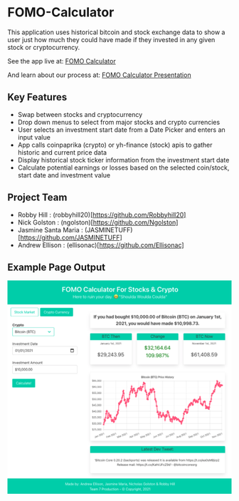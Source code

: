 # FOMO-Calculator
This application uses historical bitcoin and stock exchange data to show a user just how much they could have made if they invested in any given stock or cryptocurrency.

See the app live at: [FOMO Calculator](https://jasminetuff.github.io/FOMO-Calculator/)

And learn about our process at: [FOMO Calculator Presentation](https://docs.google.com/presentation/d/1d5u3nkatsspUswffMug0da4wxB3pEPL0l9yBiaCZTXY/edit?usp=sharing)

## Key Features
- Swap between stocks and cryptocurrency
- Drop down menus to select from major stocks and crypto currencies
- User selects an investment start date from a Date Picker and enters an input value
- App calls coinpaprika (crypto) or yh-finance (stock) apis to gather historic and current price data
- Display historical stock ticker information from the investment start date
- Calculate potential earnings or losses based on the selected coin/stock, start date and investment value

## Project Team
* Robby Hill : (robbyhill20)[https://github.com/Robbyhill20]
* Nick Golston : (ngolston)[https://github.com/Ngolston]
* Jasmine Santa Maria : (JASMINETUFF)[https://github.com/JASMINETUFF]
* Andrew Ellison : (ellisonac)[https://github.com/Ellisonac] 

## Example Page Output

![FOMO calculator screenshot](./assets/final.png)